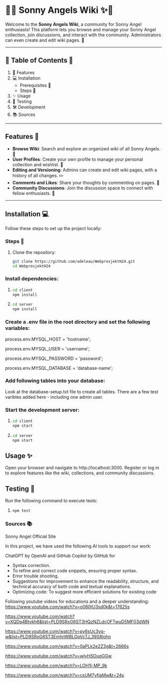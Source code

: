 # 🌸✨ Sonny Angels Wiki ✨🌸  

Welcome to the **Sonny Angels Wiki**, a community for Sonny Angel enthusiasts! This platform lets you browse and manage your Sonny Angel collection, join discussions, and interact with the community. Administrators can even create and edit wiki pages. 🎀

---

## 💖 Table of Contents 💖  

1. 🌟 Features
2. 💻 Installation
   - Prerequisites 🌸
   - Steps 🌷
3. ✨ Usage 
4. 🧸 Testing
5. 🛠️ Development
6. 📚 Sources 

---

## Features 🌟

- **Browse Wiki**: Search and explore an organized wiki of all Sonny Angels. 🐤
- **User Profiles**: Create your own profile to manage your personal collection and wishlist. 🎁
- **Editing and Versioning**: Admins can create and edit wiki pages, with a history of all changes. ✏️
- **Comments and Likes**: Share your thoughts by commenting on pages. 💬
- **Community Discussions**: Join the discussion space to connect with fellow enthusiasts. 🌸

---

##  Installation 💻

Follow these steps to set up the project locally:


### Steps 🌷 

1. Clone the repository:
   ```bash
   git clone https://github.com/adeleau/WebprosjektH24.git 
   cd WebprosjektH24

### Install dependencies:

1. ```bash
   cd client
   npm install

2. ```bash
   cd server
   npm install


### Create a .env file in the root directory and set the following variables:

process.env.MYSQL_HOST = 'hostname';

process.env.MYSQL_USER = 'username';

process.env.MYSQL_PASSWORD = 'password';

process.env.MYSQL_DATABASE = 'database-name';


### Add following tables into your database: 

Look at the database-setup.txt file to create all tables. There are a few test varibles added here - including one admin user.


### Start the development server:

1. ```bash
   cd client
   npm start
   
2. ```bash
   cd server
   npm start

## Usage ✨
Open your browser and navigate to http://localhost:3000.
Register or log in to explore features like the wiki, collections, and community discussions.

## Testing 🧸 
Run the following command to execute tests:

1. ```bash
   npm test 

### Sources 📚
Sonny Angel Official Site

In this project, we have used the following AI tools to support our work:

ChatGPT by OpenAI and GitHub Copilot by GitHub for 
- Syntax correction.
- To refine and correct code snippets, ensuring proper syntax.
- Error trouble shooting.
- Suggestions for improvement to enhance the readability, structure, and technical accuracy of both code and textual explanations.
- Optimizing code: To suggest more efficient solutions for existing code


Following youtube videos for educations and a deeper understanding: 
https://www.youtube.com/watch?v=o080tU3sd0k&t=17625s

https://www.youtube.com/watch?v=XQDp4Btvkh8&list=PLD9SRxG6ST3HQzNZLdcOFTwuD5MF03dWN 

https://www.youtube.com/watch?v=py6sUc3yq-w&list=PLD9SRxG6ST3EmhnWBLGpVcTJ_39S8lohn

https://www.youtube.com/watch?v=0aPLk2e2Z3g&t=2666s

https://www.youtube.com/watch?v=wIyHSOugGGw

https://www.youtube.com/watch?v=LOH1l-MP_9k

https://www.youtube.com/watch?v=csUM7yfiaMw&t=24s

